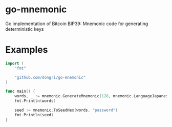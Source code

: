 # go-mnemonic

Go implementation of Bitcoin BIP39: Mnemonic code for generating deterministic keys

# Examples

```go
import (
	"fmt"

	"github.com/dongri/go-mnemonic"
)

func main() {
	words, _ := mnemonic.GenerateMnemonic(128, mnemonic.LanguageJapanese)
	fmt.Println(words)

	seed := mnemonic.ToSeedHex(words, "password")
	fmt.Println(seed)
}
```
